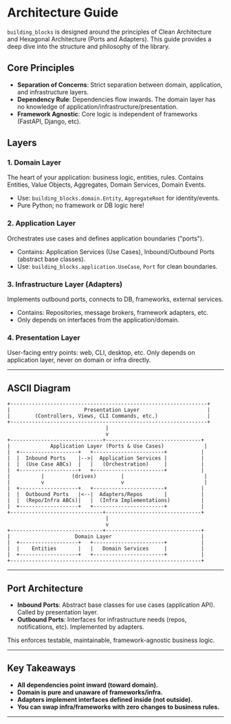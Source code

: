 # Architecture Guide

`building_blocks` is designed around the principles of Clean Architecture and Hexagonal Architecture (Ports and Adapters). This guide provides a deep dive into the structure and philosophy of the library.

## Core Principles

- **Separation of Concerns**: Strict separation between domain, application, and infrastructure layers.
- **Dependency Rule**: Dependencies flow inwards. The domain layer has no knowledge of application/infrastructure/presentation.
- **Framework Agnostic**: Core logic is independent of frameworks (FastAPI, Django, etc).

## Layers

### 1. Domain Layer
The heart of your application: business logic, entities, rules.
Contains Entities, Value Objects, Aggregates, Domain Services, Domain Events.

- Use: `building_blocks.domain.Entity`, `AggregateRoot` for identity/events.
- Pure Python; no framework or DB logic here!

### 2. Application Layer
Orchestrates use cases and defines application boundaries ("ports").

- Contains: Application Services (Use Cases), Inbound/Outbound Ports (abstract base classes).
- Use: `building_blocks.application.UseCase`, `Port` for clean boundaries.

### 3. Infrastructure Layer (Adapters)
Implements outbound ports, connects to DB, frameworks, external services.

- Contains: Repositories, message brokers, framework adapters, etc.
- Only depends on interfaces from the application/domain.

### 4. Presentation Layer
User-facing entry points: web, CLI, desktop, etc.
Only depends on application layer, never on domain or infra directly.

---

## ASCII Diagram

```
+----------------------------------------------------------------+
|                        Presentation Layer                      |
|        (Controllers, Views, CLI Commands, etc.)                |
+----------------------------------------------------------------+
                                |
                                v
+------------------------------+-------------------------------+
|             Application Layer (Ports & Use Cases)             |
|  +-------------------+   +-----------------------+           |
|  |  Inbound Ports    |-->|  Application Services |           |
|  |  (Use Case ABCs)  |   |   (Orchestration)     |           |
|  +-------------------+   +-----------------------+           |
|          |         (drives)        |                          |
|          v                         v                          |
|  +-------------------+   +-----------------------+           |
|  |  Outbound Ports   |<--|  Adapters/Repos       |           |
|  |  (Repo/Infra ABCs)|   |  (Infra Implementations)          |
|  +-------------------+   +-----------------------+           |
+------------------------------+-------------------------------+
                                |
                                v
+------------------------------+-------------------------------+
|                     Domain Layer                             |
|  +-------------------+   +-----------------------+           |
|  |    Entities       |   |   Domain Services     |           |
|  +-------------------+   +-----------------------+           |
+--------------------------------------------------------------+
```

---

## Port Architecture

- **Inbound Ports**: Abstract base classes for use cases (application API). Called by presentation layer.
- **Outbound Ports**: Interfaces for infrastructure needs (repos, notifications, etc). Implemented by adapters.

This enforces testable, maintainable, framework-agnostic business logic.

---

## Key Takeaways

- **All dependencies point inward (toward domain).**
- **Domain is pure and unaware of frameworks/infra.**
- **Adapters implement interfaces defined inside (not outside).**
- **You can swap infra/frameworks with zero changes to business rules.**

---
